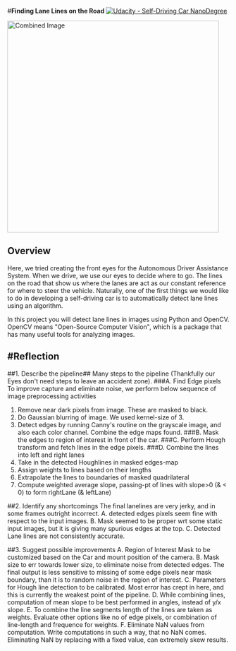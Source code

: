 #**Finding Lane Lines on the Road** 
[![Udacity - Self-Driving Car NanoDegree](https://s3.amazonaws.com/udacity-sdc/github/shield-carnd.svg)](http://www.udacity.com/drive)

<img src="laneLines_thirdPass.jpg" width="480" alt="Combined Image" />

**Overview**
---

Here, we tried creating the front eyes for the Autonomous Driver Assistance System. When we drive, we use our eyes to decide where to go.  The lines on the road that show us where the lanes are act as our constant reference for where to steer the vehicle.  Naturally, one of the first things we would like to do in developing a self-driving car is to automatically detect lane lines using an algorithm.

In this project you will detect lane lines in images using Python and OpenCV.  OpenCV means "Open-Source Computer Vision", which is a package that has many useful tools for analyzing images.  


#**Reflection**
---
##1. Describe the pipeline##
Many steps to the pipeline (Thankfully our Eyes don't need steps to leave an accident zone).
###A. Find Edge pixels
To improve capture and eliminate noise, we perform below sequence of image preprocessing activities 
1. Remove near dark pixels from image. These are masked to black. 
2. Do Gaussian blurring of image. We used kernel-size of 3. 
3. Detect edges by running Canny's routine on the grayscale image, and also each color channel. Combine the edge maps found. 
###B. Mask the edges to region of interest in front of the car. 
###C. Perform Hough transform and fetch lines in the edge pixels. 
###D. Combine the lines into left and right lanes
0. Take in the detected Houghlines in masked edges-map
1. Assign weights to lines based on their lengths 
2. Extrapolate the lines to boundaries of masked quadrilateral 
3. Compute weighted average slope, passing-pt of lines with slope>0 (& < 0) to form rightLane (& leftLane)

##2. Identify any shortcomings
The final lanelines are very jerky, and in some frames outright incorrect. 
A. detected edges pixels seem fine with respect to the input images.
B. Mask seemed to be proper wrt some static input images, but it is giving many spurious edges at the top. 
C. Detected Lane lines are not consistently accurate. 

##3. Suggest possible improvements
A. Region of Interest Mask to be customized based on the Car and mount position of the camera.
B. Mask size to err towards lower size, to eliminate noise from detected edges. The final output is less sensitive to missing of some edge pixels near mask boundary, than it is to random noise in the region of interest. 
C. Parameters for Hough line detection to be calibrated. Most error has crept in here, and this is currently the weakest point of the pipeline. 
D. While combining lines, computation of mean slope to be best performed in angles, instead of y/x slope. 
E. To combine the line segments length of the lines are taken as weights. Evaluate other options like no of edge pixels, or combination of line-length and frequence for weights. 
F. Eliminate NaN values from computation. Write computations in such a way, that no NaN comes. Eliminating NaN by replacing with a fixed value, can extremely skew results. 

